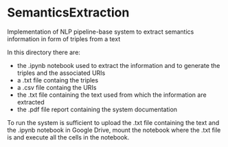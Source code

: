 # SemanticsExtraction
Implementation of NLP pipeline-base system to extract semantics information in form of triples from a text

In this directory there are:
- the .ipynb notebook used to extract the information and to generate the triples and the associated URIs 
- a .txt file containg the triples
- a .csv file containg the URIs 
- the .txt file containing the text used from which the information are extracted
- the .pdf file report containing the system documentation

To run the system is sufficient to upload the .txt file containing the text and the .ipynb notebook in Google Drive, mount the notebook where the .txt file is and execute all
the cells in the notebook.
